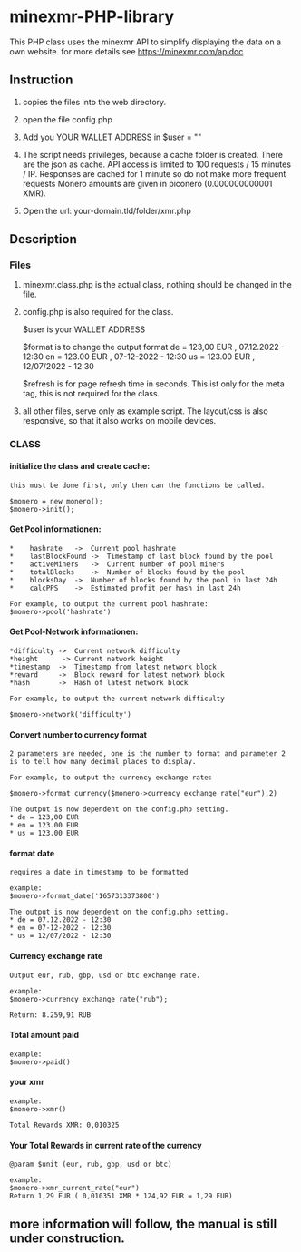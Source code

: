 # minexmr-PHP-library
This PHP class uses the minexmr API to simplify displaying the data on a own website.
for more details see https://minexmr.com/apidoc

## Instruction

1.  copies the files into the web directory.

2.  open the file config.php

3.  Add you YOUR WALLET ADDRESS in $user = ""

4.  The script needs privileges, because a cache folder is created. There are the json as cache.
    API access is limited to 100 requests / 15 minutes / IP. Responses are cached for 1 minute so do not make more frequent requests
    Monero amounts are given in piconero (0.000000000001 XMR).

5. Open the url: your-domain.tld/folder/xmr.php


## Description

### Files

1.  minexmr.class.php is the actual class, nothing should be changed in the file.

2.  config.php is also required for the class.

    $user is your WALLET ADDRESS

    $format is to change the output format
        de = 123,00 EUR , 07.12.2022 - 12:30
        en = 123.00 EUR , 07-12-2022 - 12:30
        us = 123.00 EUR , 12/07/2022 - 12:30

    $refresh is for page refresh time in seconds. 
    This ist only for the meta tag, this is not required for the class.

3.  all other files, serve only as example script. The layout/css is also responsive, so that it also works on mobile devices.


### CLASS

#### initialize the class and create cache:

    this must be done first, only then can the functions be called.

    $monero = new monero();
    $monero->init();


#### Get Pool informationen:

    *    hashrate	->	Current pool hashrate
    *    lastBlockFound	->	Timestamp of last block found by the pool
    *    activeMiners	->	Current number of pool miners
    *    totalBlocks	->	Number of blocks found by the pool
    *    blocksDay	->	Number of blocks found by the pool in last 24h
    *    calcPPS	->	Estimated profit per hash in last 24h

    For example, to output the current pool hashrate:
    $monero->pool('hashrate')

#### Get Pool-Network informationen:

    *difficulty	->	Current network difficulty
    *height      ->	Current network height
    *timestamp	->	Timestamp from latest network block
    *reward	    ->  Block reward for latest network block
    *hash	    ->  Hash of latest network block

    For example, to output the current network difficulty

    $monero->network('difficulty')

#### Convert number to currency format

    2 parameters are needed, one is the number to format and parameter 2 is to tell how many decimal places to display.

    For example, to output the currency exchange rate:

    $monero->format_currency($monero->currency_exchange_rate("eur"),2)

    The output is now dependent on the config.php setting.
    * de = 123,00 EUR
    * en = 123.00 EUR
    * us = 123.00 EUR

#### format date
     
    requires a date in timestamp to be formatted

    example:
    $monero->format_date('1657313373800')
    
    The output is now dependent on the config.php setting.
    * de = 07.12.2022 - 12:30
    * en = 07-12-2022 - 12:30
    * us = 12/07/2022 - 12:30

#### Currency exchange rate

    Output eur, rub, gbp, usd or btc exchange rate.

    example:
    $monero->currency_exchange_rate("rub");

    Return: 8.259,91 RUB

#### Total amount paid

    example:
    $monero->paid()

#### your xmr

    example:
    $monero->xmr()

    Total Rewards XMR: 0,010325


#### Your Total Rewards in current rate of the currency

    @param $unit (eur, rub, gbp, usd or btc)

    example:
    $monero->xmr_current_rate("eur")
    Return 1,29 EUR ( 0,010351 XMR * 124,92 EUR = 1,29 EUR)

## more information will follow, the manual is still under construction.

